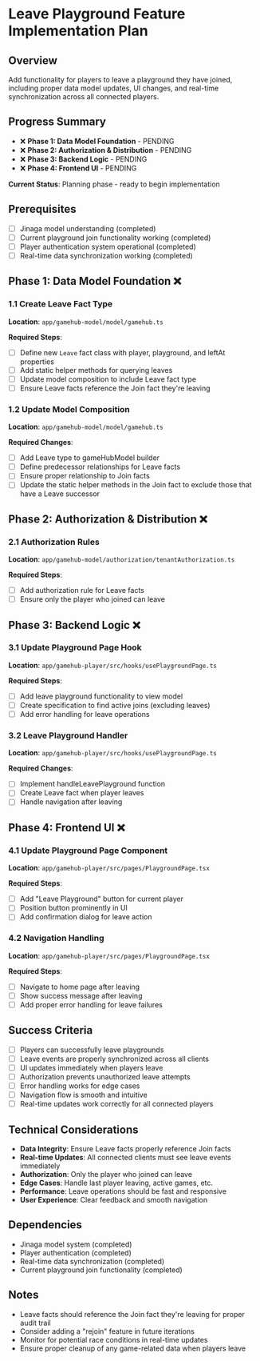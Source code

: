 # Leave Playground Feature Implementation Plan

## Overview
Add functionality for players to leave a playground they have joined, including proper data model updates, UI changes, and real-time synchronization across all connected players.

## Progress Summary
- ❌ **Phase 1: Data Model Foundation** - PENDING
- ❌ **Phase 2: Authorization & Distribution** - PENDING  
- ❌ **Phase 3: Backend Logic** - PENDING
- ❌ **Phase 4: Frontend UI** - PENDING

**Current Status**: Planning phase - ready to begin implementation

## Prerequisites
- [ ] Jinaga model understanding (completed)
- [ ] Current playground join functionality working (completed)
- [ ] Player authentication system operational (completed)
- [ ] Real-time data synchronization working (completed)

## Phase 1: Data Model Foundation ❌
### 1.1 Create Leave Fact Type
**Location**: `app/gamehub-model/model/gamehub.ts`

**Required Steps**:
- [ ] Define new `Leave` fact class with player, playground, and leftAt properties
- [ ] Add static helper methods for querying leaves
- [ ] Update model composition to include Leave fact type
- [ ] Ensure Leave facts reference the Join fact they're leaving

### 1.2 Update Model Composition
**Location**: `app/gamehub-model/model/gamehub.ts`

**Required Changes**:
- [ ] Add Leave type to gameHubModel builder
- [ ] Define predecessor relationships for Leave facts
- [ ] Ensure proper relationship to Join facts
- [ ] Update the static helper methods in the Join fact to exclude those that have a Leave successor

## Phase 2: Authorization & Distribution ❌
### 2.1 Authorization Rules
**Location**: `app/gamehub-model/authorization/tenantAuthorization.ts`

**Required Steps**:
- [ ] Add authorization rule for Leave facts
- [ ] Ensure only the player who joined can leave

## Phase 3: Backend Logic ❌
### 3.1 Update Playground Page Hook
**Location**: `app/gamehub-player/src/hooks/usePlaygroundPage.ts`

**Required Steps**:
- [ ] Add leave playground functionality to view model
- [ ] Create specification to find active joins (excluding leaves)
- [ ] Add error handling for leave operations

### 3.2 Leave Playground Handler
**Location**: `app/gamehub-player/src/hooks/usePlaygroundPage.ts`

**Required Changes**:
- [ ] Implement handleLeavePlayground function
- [ ] Create Leave fact when player leaves
- [ ] Handle navigation after leaving

## Phase 4: Frontend UI ❌
### 4.1 Update Playground Page Component
**Location**: `app/gamehub-player/src/pages/PlaygroundPage.tsx`

**Required Steps**:
- [ ] Add "Leave Playground" button for current player
- [ ] Position button prominently in UI
- [ ] Add confirmation dialog for leave action

### 4.2 Navigation Handling
**Location**: `app/gamehub-player/src/pages/PlaygroundPage.tsx`

**Required Steps**:
- [ ] Navigate to home page after leaving
- [ ] Show success message after leaving
- [ ] Add proper error handling for leave failures

## Success Criteria
- [ ] Players can successfully leave playgrounds
- [ ] Leave events are properly synchronized across all clients
- [ ] UI updates immediately when players leave
- [ ] Authorization prevents unauthorized leave attempts
- [ ] Error handling works for edge cases
- [ ] Navigation flow is smooth and intuitive
- [ ] Real-time updates work correctly for all connected players

## Technical Considerations
- **Data Integrity**: Ensure Leave facts properly reference Join facts
- **Real-time Updates**: All connected clients must see leave events immediately
- **Authorization**: Only the player who joined can leave
- **Edge Cases**: Handle last player leaving, active games, etc.
- **Performance**: Leave operations should be fast and responsive
- **User Experience**: Clear feedback and smooth navigation

## Dependencies
- Jinaga model system (completed)
- Player authentication (completed)
- Real-time data synchronization (completed)
- Current playground join functionality (completed)

## Notes
- Leave facts should reference the Join fact they're leaving for proper audit trail
- Consider adding a "rejoin" feature in future iterations
- Monitor for potential race conditions in real-time updates
- Ensure proper cleanup of any game-related data when players leave 